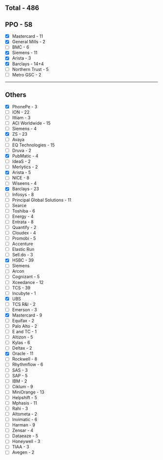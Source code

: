 ## Total - 486

## PPO - 58

- [X] Mastercard - 11
- [X] General Mills - 2
- [ ] BMC - 6
- [X] Siemens - 11
- [X] Arista - 3
- [X] Barclays - 14+4
- [ ] Northern Trust - 5
- [ ] Metro GSC - 2

---

## Others

- [X] PhonePe - 3
- [ ] ION - 22
- [ ] Ittiam - 3
- [ ] ACI Worldwide - 15
- [ ] Siemens - 4
- [X] ZS - 23
- [ ] Avaya
- [ ] EQ Technologies - 15
- [ ] Druva - 2
- [X] PubMatic - 4
- [ ] IdeaS - 2
- [ ] Merlytics - 2
- [X] Arista - 5
- [ ] NICE - 8
- [ ] Wiseens - 4
- [X] Barclays - 23
- [ ] Infosys - 8
- [ ] Principal Global Solutions - 11
- [ ] Searce
- [ ] Toshiba - 6
- [ ] Energy - 4
- [ ] Entrata - 8
- [ ] Quantify - 2
- [ ] Cloudex - 4
- [ ] Promobi - 5
- [ ] Accenture
- [ ] Elastic Run
- [ ] Sell.do - 3
- [X] HSBC - 39
- [ ] Siemens
- [ ] Arcon
- [ ] Cognizant - 5
- [ ] Xceedance - 12
- [ ] TCS - 39
- [ ] Incubyte - 1
- [X] UBS
- [ ] TCS R&I - 2
- [ ] Emerson - 3
- [X] Mastercard - 9
- [ ] Equifax - 2
- [ ] Palo Alto - 2
- [ ] E and TC - 1
- [ ] Altizon - 5
- [ ] Kylas - 6
- [ ] Deltax - 2
- [X] Oracle - 11
- [ ] Rockwell - 8
- [ ] Rhythmflow - 6
- [ ] SAS - 3
- [ ] SAP - 5
- [ ] IBM - 2
- [ ] Ciklum - 9
- [ ] MiniOrange - 13
- [ ] Helpshift - 5
- [ ] Mphasis - 11
- [ ] Rahi - 3
- [ ] Altometa - 2
- [ ] Invimatic - 6
- [ ] Harman - 9
- [ ] Zensar - 4
- [ ] Dataeaze - 5
- [ ] Honeywell - 3
- [ ] TIAA - 3
- [ ] Avegen - 2
